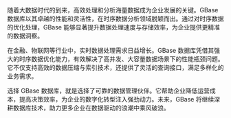 随着大数据时代的到来，高效处理和分析海量数据成为企业发展的关键。GBase 数据库以其卓越的性能和灵活性，在时序数据分析领域脱颖而出。通过对时序数据的优化处理，GBase 能够显著提升数据处理速度与存储效率，为企业提供更精准的数据洞察。

在金融、物联网等行业中，实时数据处理需求日益增长。GBase 数据库凭借其强大的时序数据优化能力，有效解决了高并发、大容量数据场景下的性能瓶颈问题。它不仅支持高效的数据压缩与索引技术，还提供了灵活的查询接口，满足多样化的业务需求。

选择 GBase 数据库，就是选择了可靠的数据管理伙伴。它帮助企业降低运营成本，提高决策效率，为企业的数字化转型注入强劲动力。未来，GBase 将继续深耕数据库技术，助力更多企业在数据驱动的浪潮中乘风破浪。